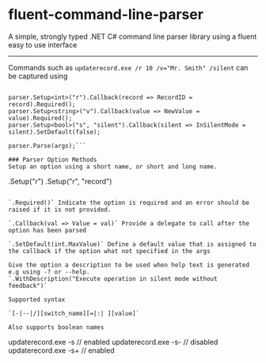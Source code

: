 fluent-command-line-parser
==========================
A simple, strongly typed .NET C# command line parser library using a fluent easy to use interface

***

Commands such as `updaterecord.exe /r 10 /v="Mr. Smith" /silent` can be captured using

```var parser = new FluentCommandLineParser();
   
parser.Setup<int>("r").Callback(record => RecordID = record).Required();
parser.Setup<string>("v").Callback(value => NewValue = value).Required();
parser.Setup<bool>("s", "silent").Callback(silent => InSilentMode = silent).SetDefault(false);
   
parser.Parse(args);```

### Parser Option Methods
Setup an option using a short name, or short and long name.

```
.Setup<int>("r")
.Setup<int>("r", "record")
```

`.Required()` Indicate the option is required and an error should be raised if it is not provided.

`.Callback(val => Value = val)` Provide a delegate to call after the option has been parsed

`.SetDefault(int.MaxValue)` Define a default value that is assigned to the callback if the option what not specified in the args

Give the option a description to be used when help text is generated e.g using -? or --help.
`.WithDescription("Execute operation in silent mode without feedback")` 

Supported syntax

`[-|--|/][switch_name][=|:| ][value]`

Also supports boolean names

```
updaterecord.exe -s // enabled
updaterecord.exe -s- // disabled
updaterecord.exe -s+ // enabled
```